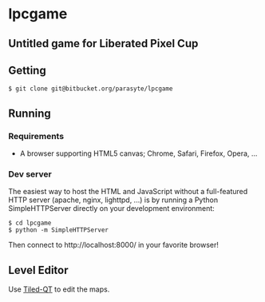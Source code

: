 lpcgame
=====

Untitled game for Liberated Pixel Cup
-------------------------------------

Getting
-------

    $ git clone git@bitbucket.org/parasyte/lpcgame

Running
-------

### Requirements ###

* A browser supporting HTML5 canvas; Chrome, Safari, Firefox, Opera, ...

### Dev server ###

The easiest way to host the HTML and JavaScript without a full-featured HTTP
server (apache, nginx, lighttpd, ...) is by running a Python SimpleHTTPServer
directly on your development environment:

    $ cd lpcgame
    $ python -m SimpleHTTPServer

Then connect to http://localhost:8000/ in your favorite browser!

Level Editor
------------

Use [Tiled-QT](http://www.mapeditor.org/) to edit the maps.
